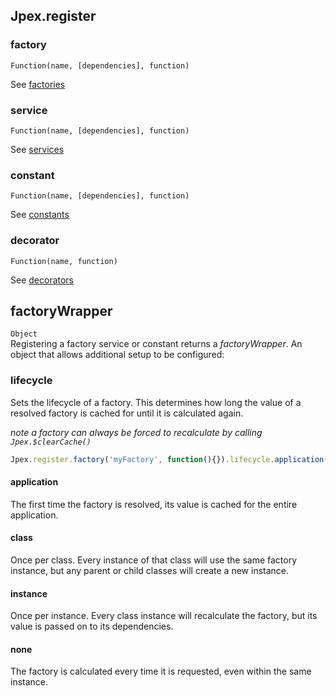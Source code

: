 ## Jpex.register

### factory
`Function(name, [dependencies], function)`

See [factories](/guide/factories#factories)

### service
`Function(name, [dependencies], function)`  

See [services](/guide/factories#services)

### constant
`Function(name, [dependencies], function)`  

See [constants](/guide/factories#constants)

### decorator
`Function(name, function)`  

See [decorators](/guide/factories#decorators)

## factoryWrapper
`Object`  
Registering a factory service or constant returns a *factoryWrapper*. An object that allows additional setup to be configured:

### lifecycle
Sets the lifecycle of a factory. This determines how long the value of a resolved factory is cached for until it is calculated again.  

*note a factory can always be forced to recalculate by calling `Jpex.$clearCache()`*

```javascript
Jpex.register.factory('myFactory', function(){}).lifecycle.application();
```
#### application
The first time the factory is resolved, its value is cached for the entire application.

#### class
Once per class. Every instance of that class will use the same factory instance, but any parent or child classes will create a new instance.

#### instance
Once per instance. Every class instance will recalculate the factory, but its value is passed on to its dependencies.

#### none
The factory is calculated every time it is requested, even within the same instance.
